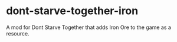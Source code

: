 # dont-starve-together-iron
A mod for Dont Starve Together that adds Iron Ore to the game as a resource.
